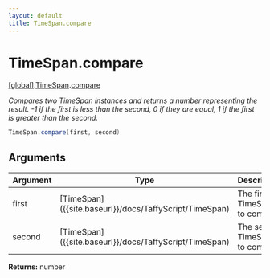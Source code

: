 ```yaml
---
layout: default
title: TimeSpan.compare
---
```


# TimeSpan.compare

[\[global\]]({{site.baseurl}}/docs/).[TimeSpan]({{site.baseurl}}/docs/TimeSpan/).[compare]({{site.baseurl}}/docs/TimeSpan/compare/)

_Compares two TimeSpan instances and returns a number representing the result. -1 if the first is less than the second, 0 if they are equal, 1 if the first is greater than the second._

```cs
TimeSpan.compare(first, second)
```

## Arguments

<table>
  <col width="15%">
  <col width="15%">
  <thead>
    <tr>
      <th>Argument</th>
      <th>Type</th>
      <th>Description</th>
    </tr>
  </thead>
  <tbody>
    <tr>
      <td>first</td>
      <td>[TimeSpan]({{site.baseurl}}/docs/TaffyScript/TimeSpan)</td>
      <td>The first TimeSpan to compare.</td>
    </tr>
    <tr>
      <td>second</td>
      <td>[TimeSpan]({{site.baseurl}}/docs/TaffyScript/TimeSpan)</td>
      <td>The second TimeSpan to compare.</td>
    </tr>
  </tbody>
</table>

**Returns:** number
